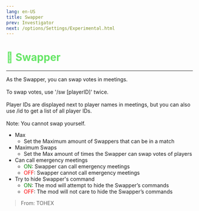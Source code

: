 ```yaml
---
lang: en-US
title: Swapper
prev: Investigator
next: /options/Settings/Experimental.html
---
```


# <font color=#66e666>🔀 <b>Swapper</b></font> <Badge text="Crewmate" type="tip" vertical="middle"/>
---

As the Swapper, you can swap votes in meetings.<br><br>
To swap votes, use '/sw [playerID]' twice.<br><br>
Player IDs are displayed next to player names in meetings, but you can also use /id to get a list of all player IDs.<br><br>
Note: You cannot swap yourself.
* Max
  * Set the Maximum amount of Swappers that can be in a match
* Maximum Swaps
  * Set the Max amount of times the Swapper can swap votes of players
* Can call emergency meetings
  * <font color=green>ON</font>: Swapper can call emergency meetings
  * <font color=red>OFF</font>: Swapper cannot call emergency meetings
* Try to hide Swapper's command
  * <font color=green>ON</font>: The mod will attempt to hide the Swapper’s commands
  * <font color=red>OFF</font>: The mod will not care to hide the Swapper’s commands

> From: TOHEX